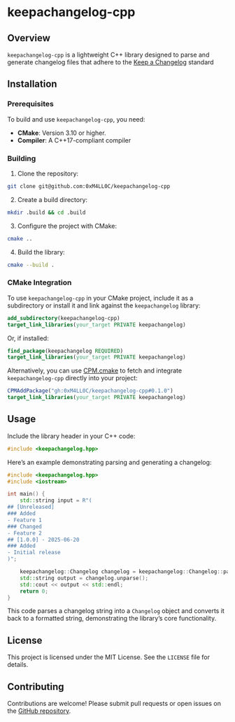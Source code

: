 # keepachangelog-cpp

## Overview

`keepachangelog-cpp` is a lightweight C++ library designed to parse and generate
changelog files that adhere to the [Keep a Changelog](https://keepachangelog.com/)
standard

## Installation

### Prerequisites

To build and use `keepachangelog-cpp`, you need:
- **CMake**: Version 3.10 or higher.
- **Compiler**: A C++17-compliant compiler

### Building

1. Clone the repository:
  ```bash
  git clone git@github.com:0xM4LL0C/keepachangelog-cpp
  ```

2. Create a build directory:
  ```bash
  mkdir .build && cd .build
  ```

3. Configure the project with CMake:
  ```bash
  cmake ..
  ```

4. Build the library:
  ```bash
  cmake --build .
  ```

### CMake Integration

To use `keepachangelog-cpp` in your CMake project, include it as a subdirectory or install it and link
against the `keepachangelog` library:

```cmake
add_subdirectory(keepachangelog-cpp)
target_link_libraries(your_target PRIVATE keepachangelog)
```

Or, if installed:

```cmake
find_package(keepachangelog REQUIRED)
target_link_libraries(your_target PRIVATE keepachangelog)
```

Alternatively, you can use [CPM.cmake](https://github.com/cpm-cmake/CPM.cmake) to fetch and integrate
`keepachangelog-cpp` directly into your project:

```cmake
CPMAddPackage("gh:0xM4LL0C/keepachangelog-cpp#0.1.0")
target_link_libraries(your_target PRIVATE keepachangelog)
```
## Usage

Include the library header in your C++ code:
```cpp
#include <keepachangelog.hpp>
```

Here’s an example demonstrating parsing and generating a changelog:
```cpp
#include <keepachangelog.hpp>
#include <iostream>

int main() {
    std::string input = R"(
## [Unreleased]
### Added
- Feature 1
### Changed
- Feature 2
## [1.0.0] - 2025-06-20
### Added
- Initial release
)";

    keepachangelog::Changelog changelog = keepachangelog::Changelog::parse(input);
    std::string output = changelog.unparse();
    std::cout << output << std::endl;
    return 0;
}
```

This code parses a changelog string into a `Changelog` object and converts it
back to a formatted string, demonstrating the library’s core functionality.

## License

This project is licensed under the MIT License. See the `LICENSE` file for details.

## Contributing

Contributions are welcome! Please submit pull requests or open issues on the
[GitHub repository](https://github.com/0xM4LL0C/keepachangelog-cpp).
